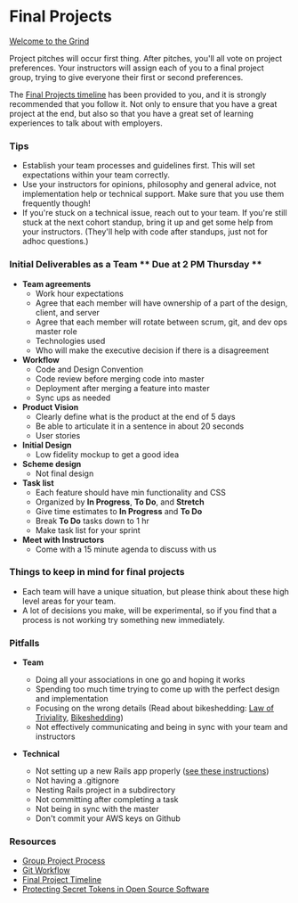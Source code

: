 # Final Projects

[Welcome to the Grind](https://www.youtube.com/watch?v=hbkZrOU1Zag)

Project pitches will occur first thing.  After pitches, you'll all vote on project preferences.  Your instructors will assign each of you to a final project group, trying to give everyone their first or second preferences.

The [Final Projects timeline](timeline.md) has been provided to you, and it is strongly recommended that you follow it. Not only to ensure that you have a great project at the end, but also so that you have a great set of learning experiences to talk about with employers.

### Tips

- Establish your team processes and guidelines first. This will set expectations within your team correctly.
- Use your instructors for opinions, philosophy and general advice, not implementation help or technical support. Make sure that you use them frequently though!
- If you're stuck on a technical issue, reach out to your team. If you're still stuck at the next cohort standup, bring it up and get some help from your instructors. (They'll help with code after standups, just not for adhoc questions.)

### Initial Deliverables as a Team ** Due at 2 PM Thursday **

- **Team agreements**
  - Work hour expectations
  - Agree that each member will have ownership of a part of the design, client, and server
  - Agree that each member will rotate between scrum, git, and dev ops master role
  - Technologies used
  - Who will make the executive decision if there is a disagreement
- **Workflow**
  - Code and Design Convention
  - Code review before merging code into master
  - Deployment after merging a feature into master
  - Sync ups as needed
- **Product Vision**
  - Clearly define what is the product at the end of 5 days
  - Be able to articulate it in a sentence in about 20 seconds
  - User stories
- **Initial Design**
  - Low fidelity mockup to get a good idea
- **Scheme design**
  - Not final design
- **Task list**
  - Each feature should have min functionality and CSS
  - Organized by **In Progress**, **To Do**, and **Stretch**
  - Give time estimates to **In Progress** and **To Do**
  - Break **To Do** tasks down to 1 hr
  - Make task list for your sprint
- **Meet with Instructors**
  - Come with a 15 minute agenda to discuss with us

### Things to keep in mind for final projects
* Each team will have a unique situation, but please think about these high level areas for your team.
* A lot of decisions you make, will be experimental, so if you find that a process is not working try something new immediately.

### Pitfalls
  - **Team**
    - Doing all your associations in one go and hoping it works
    - Spending too much time trying to come up with the perfect design and implementation
    - Focusing on the wrong details (Read about bikeshedding: [Law of Triviality](https://en.wikipedia.org/wiki/Law_of_triviality), [Bikeshedding](https://en.wiktionary.org/wiki/bikeshedding))
    - Not effectively communicating and being in sync with your team and instructors
   
  - **Technical**
    - Not setting up a new Rails app properly ([see these instructions](https://gist.github.com/panw/1523e7289825583bfc45842d20914636))
    - Not having a .gitignore
    - Nesting Rails project in a subdirectory
    - Not committing after completing a task
    - Not being in sync with the master
    - Don't commit your AWS keys on Github

### Resources

- [Group Project Process](../resources/group_project_process.md)
- [Git Workflow](../resources/git-workflow.md)
- [Final Project Timeline](timeline.md)
- [Protecting Secret Tokens in Open Source Software](https://github.com/Devbootcamp/reference/wiki/Open-Source-Secrets)
